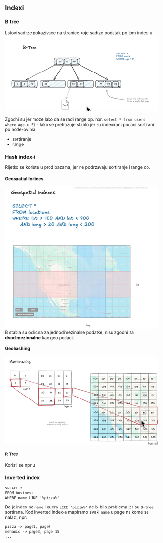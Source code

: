 ## Indexi

### B tree
Lstovi sadrze pokazivace na stranice koje sadrze podatak po tom index-u
![b-tree](images/b-tree.png)

Zgodni su jer moze lako da se radi range op. npr. `select * from users where age > 51` - lako se pretrazuje stablo jer su indexirani podaci sortirani po node-ovima
- sortiranje
- range

### Hash index-i
Rijetko se koriste u prod bazama, jer ne podrzavaju sortiranje i range op.

#### Geospatial Indices
![geospatial-index](images/geospatial-index.png)
B stabla su odlicna za jednodimezinalne podatke, nisu zgodni za **dvodimezionalne** kao geo podaci.

#### Geohashing
![geohasning](images/geohasning.png)

#### R Tree
Koristi se npr u 


### Inverted index
```
SELECT *
FROM business
WHERE name LIKE '%pizza%'
```

Da je index na `name` i query `LIKE 'pizza%'` ne bi bilo problema jer su `B-tree` sortirana. Kod Inverted index-a mapiramo svaki `name` u page na kome se nalazi, npr:
```
pizza -> page1, page7
mehanic -> page3, page 15
...
```